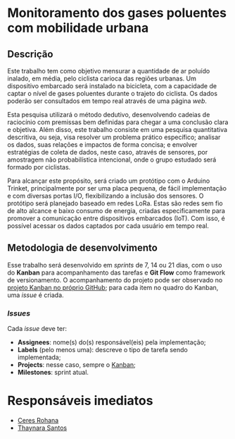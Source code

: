 # Monitoramento dos gases poluentes com mobilidade urbana

## Descrição

Este trabalho tem como objetivo mensurar a quantidade de ar poluído inalado, em média, pelo ciclista carioca das regiões urbanas. Um dispositivo embarcado será instalado na bicicleta, com a capacidade de captar o nível de gases poluentes durante o trajeto do ciclista. Os dados poderão ser consultados em tempo real através de uma página _web_.

Esta pesquisa utilizará o método dedutivo, desenvolvendo cadeias de raciocínio com premissas bem definidas para chegar a uma conclusão clara e objetiva. Além disso, este trabalho consiste em uma pesquisa quantitativa descritiva, ou seja, visa resolver um problema prático específico; analisar os dados, suas relações e impactos de forma concisa; e envolver estratégias de coleta de dados, neste caso, através de sensores, por amostragem não probabilística intencional, onde o grupo estudado será formado por ciclistas.

Para alcançar este propósito, será criado um protótipo com o Arduino Trinket, principalmente por ser uma placa pequena, de fácil implementação e com diversas portas I/O, flexibilizando a inclusão dos sensores. O protótipo será planejado baseado em redes LoRa. Estas são redes sem fio de alto alcance e baixo consumo de energia, criadas especificamente para promover a comunicação entre dispositivos embarcados (IoT). Com isso, é possível acessar os dados captados por cada usuário em tempo real.

## Metodologia de desenvolvimento

Esse trabalho será desenvolvido em _sprints_ de 7, 14 ou 21 dias, com o uso do **Kanban** para acompanhamento das tarefas e **Git Flow** como framework de versionamento. O acompanhamento do projeto pode ser observado no [projeto Kanban no próprio GitHub](https://github.com/rohanaceres/tcc/projects/1); para cada item no quadro do Kanban, uma _issue_ é criada.

### _Issues_

Cada _issue_ deve ter:

* **Assignees**: nome(s) do(s) responsável(eis) pela implementação;
* **Labels** (pelo menos uma): descreve o tipo de tarefa sendo implementada;
* **Projects**: nesse caso, sempre o [Kanban](https://github.com/rohanaceres/tcc/projects/1);
* **Milestones**: sprint atual.

# Responsáveis imediatos

* [Ceres Rohana](mailto:ceresrohana+tcc@gmail.com)
* [Thaynara Santos](mailto:thaynaracsantos@gmail.com)